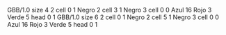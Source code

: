<gs-board> GBB/1.0
size 4 2
cell 0 1 Negro 2 
cell 3 1 Negro 3
cell 0 0 Azul 16 Rojo 3 Verde 5 
head 0 1
 </gs-board>
<gs-board> GBB/1.0
size 6 2
cell 0 1 Negro 2 
cell 5 1 Negro 3
cell 0 0 Azul 16 Rojo 3 Verde 5 
head 0 1
 </gs-board>